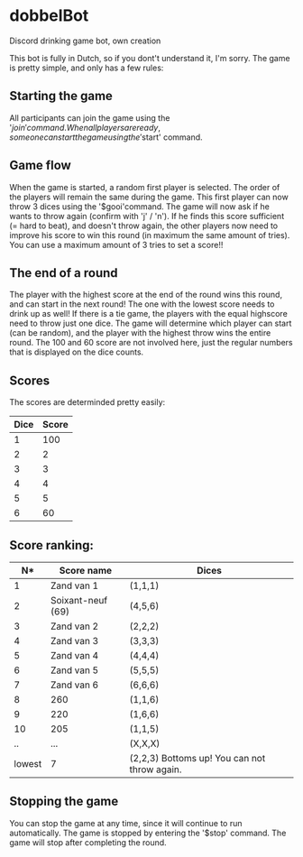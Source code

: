 # dobbelBot
Discord drinking game bot, own creation

This bot is fully in Dutch, so if you dont't understand it, I'm sorry. The game is pretty simple, and only has a few rules:

## Starting the game ##
All participants can join the game using the '$join' command. 
When all players are ready, someone can start the game using the '$start' command.

## Game flow ##

When the game is started, a random first player is selected. The order of the players will remain the same during the game. 
This first player can now throw 3 dices using the '$gooi'command. The game will now ask if he wants to throw again (confirm with 'j' / 'n'). 
If he finds this score sufficient (= hard to beat), and doesn't throw again, the other players now need to improve his score to win this round (in maximum the same amount of tries). You can use a maximum amount of 3 tries to set a score!!


## The end of a round ##
The player with the highest score at the end of the round wins this round, and can start in the next round! The one with the lowest score needs to drink up as well!
If there is a tie game, the players with the equal highscore need to throw just one dice. The game will determine which player can start (can be random), and the player with the highest throw wins the entire round. The 100 and 60 score are not involved here, just the regular numbers that is displayed on the dice counts.


## Scores ##
The scores are determinded pretty easily:

Dice|Score 
-----|--------
  1  |  100  
  2  |   2   
  3  |   3   
  4  |   4   
  5  |   5   
  6  |  60   


## Score ranking: ##
N* | Score name | Dices
--| ---------- | ------
1 | Zand van 1 |  (1,1,1)
2 | Soixant-neuf (69) | (4,5,6)
3 | Zand van 2  | (2,2,2)
4 | Zand van 3  | (3,3,3)
5 | Zand van 4  | (4,4,4)
6 | Zand van 5  | (5,5,5)
7 | Zand van 6  | (6,6,6)
8 | 260         | (1,1,6)
9 | 220         | (1,6,6)
10 | 205        | (1,1,5)
.. | ...        | (X,X,X)
lowest | 7      | (2,2,3) Bottoms up! You can not throw again.


## Stopping the game ##
You can stop the game at any time, since it will continue to run automatically. The game is stopped by entering the '$stop' command. The game will stop after completing the round.
